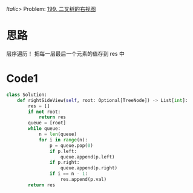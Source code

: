 _Italic_> Problem: [199. 二叉树的右视图](https://leetcode.cn/problems/binary-tree-right-side-view/description/)

# 思路

层序遍历！
把每一层最后一个元素的值存到 res 中

# Code1

```Python
class Solution:
    def rightSideView(self, root: Optional[TreeNode]) -> List[int]:
        res = []
        if not root:
            return res
        queue = [root]
        while queue:
            n = len(queue)
            for i in range(n):
                p = queue.pop(0)
                if p.left:
                    queue.append(p.left)
                if p.right:
                    queue.append(p.right)
                if i == n - 1:
                    res.append(p.val)
        return res
```
